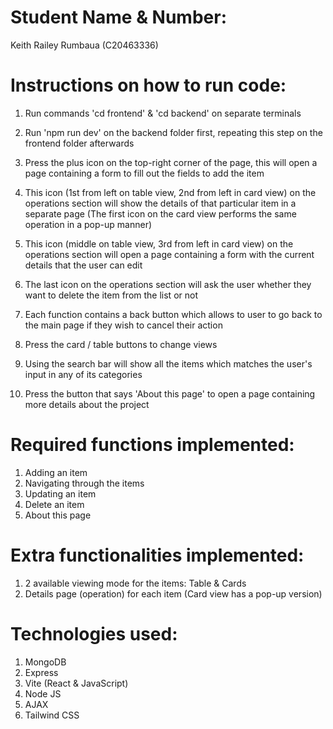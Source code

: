 # Student Name & Number:
Keith Railey Rumbaua (C20463336)


# Instructions on how to run code:
1. Run commands 'cd frontend' & 'cd backend' on separate terminals

2. Run 'npm run dev' on the backend folder first, repeating this step on the frontend folder afterwards

3. Press the plus icon on the top-right corner of the page, this will open a page containing a form to fill out the fields to add the item

4. This icon (1st from left on table view, 2nd from left in card view) on the operations section will show the details of that particular item in a separate page (The first icon on the card view performs the same operation in a pop-up manner)

5. This icon (middle on table view, 3rd from left in card view) on the operations section will open a page containing a form with the current details that the user can edit

6. The last icon on the operations section will ask the user whether they want to delete the item from the list or not

7. Each function contains a back button which allows to user to go back to the main page if they wish to cancel their action

8. Press the card / table buttons to change views

9. Using the search bar will show all the items which matches the user's input in any of its categories

10. Press the button that says 'About this page' to open a page containing more details about the project


# Required functions implemented:
1. Adding an item
2. Navigating through the items
3. Updating an item
4. Delete an item
5. About this page


# Extra functionalities implemented:
1. 2 available viewing mode for the items: Table & Cards
2. Details page (operation) for each item (Card view has a pop-up version)


# Technologies used:
1. MongoDB
2. Express
3. Vite (React & JavaScript)
4. Node JS
5. AJAX
6. Tailwind CSS
